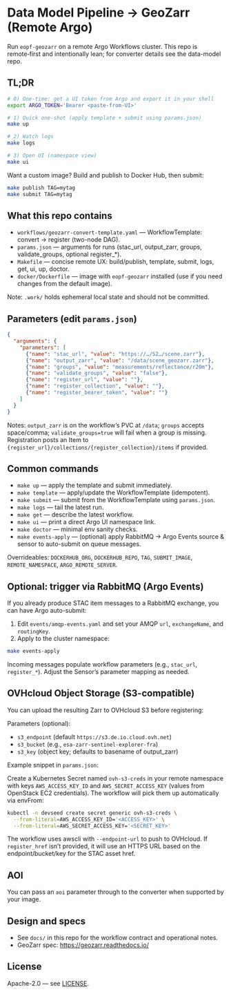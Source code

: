 # Data Model Pipeline → GeoZarr (Remote Argo)

Run `eopf-geozarr` on a remote Argo Workflows cluster. This repo is remote‑first and intentionally lean; for converter details see the data-model repo.

## TL;DR

```bash
# 0) One-time: get a UI token from Argo and export it in your shell
export ARGO_TOKEN='Bearer <paste-from-UI>'

# 1) Quick one-shot (apply template + submit using params.json)
make up

# 2) Watch logs
make logs

# 3) Open UI (namespace view)
make ui
```

Want a custom image? Build and publish to Docker Hub, then submit:

```bash
make publish TAG=mytag
make submit TAG=mytag
```

## What this repo contains

- `workflows/geozarr-convert-template.yaml` — WorkflowTemplate: convert → register (two-node DAG).
- `params.json` — arguments for runs (stac_url, output_zarr, groups, validate_groups, optional register_*).
- `Makefile` — concise remote UX: build/publish, template, submit, logs, get, ui, up, doctor.
- `docker/Dockerfile` — image with `eopf-geozarr` installed (use if you need changes from the default image).
  
Note: `.work/` holds ephemeral local state and should not be committed.

## Parameters (edit `params.json`)

```json
{
  "arguments": {
    "parameters": [
      {"name": "stac_url", "value": "https://…/S2…/scene.zarr"},
      {"name": "output_zarr", "value": "/data/scene_geozarr.zarr"},
      {"name": "groups", "value": "measurements/reflectance/r20m"},
      {"name": "validate_groups", "value": "false"},
      {"name": "register_url", "value": ""},
      {"name": "register_collection", "value": ""},
      {"name": "register_bearer_token", "value": ""}
    ]
  }
}
```

Notes: `output_zarr` is on the workflow’s PVC at `/data`; `groups` accepts space/comma; `validate_groups=true` will fail when a group is missing. Registration posts an Item to `{register_url}/collections/{register_collection}/items` if provided.

## Common commands

- `make up` — apply the template and submit immediately.
- `make template` — apply/update the WorkflowTemplate (idempotent).
- `make submit` — submit from the WorkflowTemplate using `params.json`.
- `make logs` — tail the latest run.
- `make get` — describe the latest workflow.
- `make ui` — print a direct Argo UI namespace link.
- `make doctor` — minimal env sanity checks.
- `make events-apply` — (optional) apply RabbitMQ → Argo Events source & sensor to auto-submit on queue messages.

Overrideables: `DOCKERHUB_ORG`, `DOCKERHUB_REPO`, `TAG`, `SUBMIT_IMAGE`, `REMOTE_NAMESPACE`, `ARGO_REMOTE_SERVER`.

## Optional: trigger via RabbitMQ (Argo Events)

If you already produce STAC item messages to a RabbitMQ exchange, you can have Argo auto-submit:

1) Edit `events/amqp-events.yaml` and set your AMQP `url`, `exchangeName`, and `routingKey`.
2) Apply to the cluster namespace:

```bash
make events-apply
```

Incoming messages populate workflow parameters (e.g., `stac_url`, `register_*`). Adjust the Sensor’s parameter mapping as needed.

## OVHcloud Object Storage (S3-compatible)

You can upload the resulting Zarr to OVHcloud S3 before registering:

Parameters (optional):
- `s3_endpoint` (default `https://s3.de.io.cloud.ovh.net`)
- `s3_bucket` (e.g., `esa-zarr-sentinel-explorer-fra`)
- `s3_key` (object key; defaults to basename of output_zarr)

Example snippet in `params.json`:

Create a Kubernetes Secret named `ovh-s3-creds` in your remote namespace with keys `AWS_ACCESS_KEY_ID` and `AWS_SECRET_ACCESS_KEY` (values from OpenStack EC2 credentials). The workflow will pick them up automatically via envFrom:

```bash
kubectl -n devseed create secret generic ovh-s3-creds \
  --from-literal=AWS_ACCESS_KEY_ID='<ACCESS_KEY>' \
  --from-literal=AWS_SECRET_ACCESS_KEY='<SECRET_KEY>'
```

The workflow uses awscli with `--endpoint-url` to push to OVHcloud. If `register_href` isn’t provided, it will use an HTTPS URL based on the endpoint/bucket/key for the STAC asset href.

## AOI

You can pass an `aoi` parameter through to the converter when supported by your image.

## Design and specs

- See `docs/` in this repo for the workflow contract and operational notes.
- GeoZarr spec: https://geozarr.readthedocs.io/

## License

Apache-2.0 — see [LICENSE](LICENSE).
